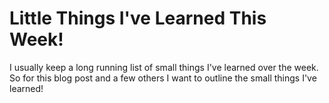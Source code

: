 <h1>Little Things I've Learned This Week! </h1>
<p>I usually keep a long running list of small things I've learned over the week. So for this blog post and a few others I 
want to outline the small things I've learned!</p>  

